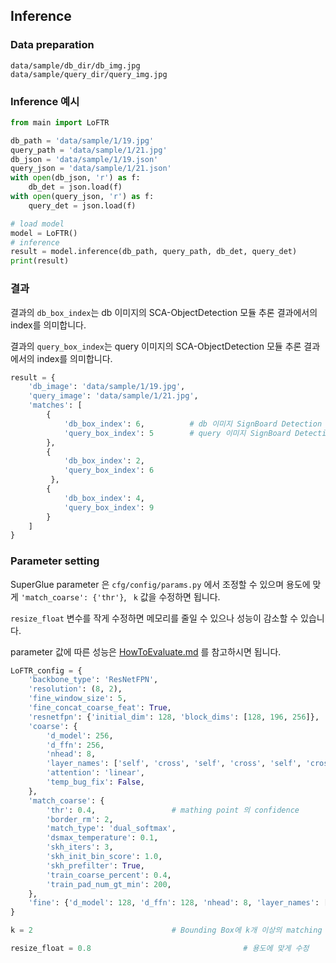 ## Inference

### Data preparation



```shell
data/sample/db_dir/db_img.jpg
data/sample/query_dir/query_img.jpg
```

### Inference 예시
```python
from main import LoFTR

db_path = 'data/sample/1/19.jpg'
query_path = 'data/sample/1/21.jpg'
db_json = 'data/sample/1/19.json'
query_json = 'data/sample/1/21.json'
with open(db_json, 'r') as f:
    db_det = json.load(f)
with open(query_json, 'r') as f:
    query_det = json.load(f)

# load model
model = LoFTR()
# inference
result = model.inference(db_path, query_path, db_det, query_det)
print(result)
```

### 결과

결과의 ```db_box_index```는 db 이미지의 SCA-ObjectDetection 모듈 추론 결과에서의 index를 의미합니다.

결과의 ```query_box_index```는 query 이미지의 SCA-ObjectDetection 모듈 추론 결과에서의 index를 의미합니다.
```python
result = {
    'db_image': 'data/sample/1/19.jpg', 
    'query_image': 'data/sample/1/21.jpg', 
    'matches': [
        {
            'db_box_index': 6,          # db 이미지 SignBoard Detection 의 6번 결과
            'query_box_index': 5        # query 이미지 SignBoard Detection 의 5번 결과
        }, 
        {
            'db_box_index': 2, 
            'query_box_index': 6
         }, 
        {
            'db_box_index': 4, 
            'query_box_index': 9
        }
    ]
}
```

### Parameter setting
SuperGlue parameter 은 ```cfg/config/params.py``` 에서 조정할 수 있으며
용도에 맞게 ```'match_coarse': {'thr'}```, ``` k``` 값을 수정하면 됩니다.

```resize_float``` 변수를 작게 수정하면 메모리를 줄일 수 있으나 성능이 감소할 수 있습니다.

parameter 값에 따른 성능은 [HowToEvaluate.md](https://github.com/sogang-mm/SCA-SignMatching/tree/LoFTR/docs/HowToEvaluate.md)
를 참고하시면 됩니다.

```python
LoFTR_config = {
    'backbone_type': 'ResNetFPN',
    'resolution': (8, 2),
    'fine_window_size': 5,
    'fine_concat_coarse_feat': True,
    'resnetfpn': {'initial_dim': 128, 'block_dims': [128, 196, 256]},
    'coarse': {
        'd_model': 256,
        'd_ffn': 256,
        'nhead': 8,
        'layer_names': ['self', 'cross', 'self', 'cross', 'self', 'cross', 'self', 'cross'],
        'attention': 'linear',
        'temp_bug_fix': False,
    },
    'match_coarse': {
        'thr': 0.4,                 # mathing point 의 confidence
        'border_rm': 2,
        'match_type': 'dual_softmax',
        'dsmax_temperature': 0.1,
        'skh_iters': 3,
        'skh_init_bin_score': 1.0,
        'skh_prefilter': True,
        'train_coarse_percent': 0.4,
        'train_pad_num_gt_min': 200,
    },
    'fine': {'d_model': 128, 'd_ffn': 128, 'nhead': 8, 'layer_names': ['self', 'cross'], 'attention': 'linear'},
}

k = 2                               # Bounding Box에 k개 이상의 matching point시 같은 간판으로 간주함.

resize_float = 0.8                                  # 용도에 맞게 수정
```